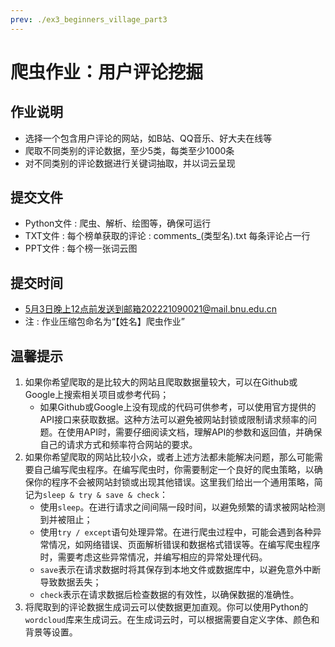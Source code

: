 ```yaml
---
prev: ./ex3_beginners_village_part3
---
```


# 爬虫作业：用户评论挖掘

## 作业说明

- 选择一个包含用户评论的网站，如B站、QQ音乐、好大夫在线等
- 爬取不同类别的评论数据，至少5类，每类至少1000条
- 对不同类别的评论数据进行关键词抽取，并以词云呈现

## 提交文件

- Python文件 : 爬虫、解析、绘图等，确保可运行
- TXT文件 : 每个榜单获取的评论 : comments_(类型名).txt 每条评论占一行
- PPT文件 : 每个榜一张词云图

## 提交时间

- 5月3日晚上12点前发送到邮箱202221090021@mail.bnu.edu.cn
- 注 : 作业压缩包命名为“【姓名】爬虫作业”

## 温馨提示

1. 如果你希望爬取的是比较大的网站且爬取数据量较大，可以在Github或Google上搜索相关项目或参考代码；
   - 如果Github或Google上没有现成的代码可供参考，可以使用官方提供的API接口来获取数据。这种方法可以避免被网站封锁或限制请求频率的问题。在使用API时，需要仔细阅读文档，理解API的参数和返回值，并确保自己的请求方式和频率符合网站的要求。
2. 如果你希望爬取的网站比较小众，或者上述方法都未能解决问题，那么可能需要自己编写爬虫程序。在编写爬虫时，你需要制定一个良好的爬虫策略，以确保你的程序不会被网站封锁或出现其他错误。这里我们给出一个通用策略，简记为`sleep & try & save & check`：
   - 使用`sleep`。在进行请求之间间隔一段时间，以避免频繁的请求被网站检测到并被阻止；
   - 使用`try / except`语句处理异常。在进行爬虫过程中，可能会遇到各种异常情况，如网络错误、页面解析错误和数据格式错误等。在编写爬虫程序时，需要考虑这些异常情况，并编写相应的异常处理代码。
   - `save`表示在请求数据时将其保存到本地文件或数据库中，以避免意外中断导致数据丢失；
   - `check`表示在请求数据后检查数据的有效性，以确保数据的准确性。
3. 将爬取到的评论数据生成词云可以使数据更加直观。你可以使用Python的`wordcloud`库来生成词云。在生成词云时，可以根据需要自定义字体、颜色和背景等设置。
